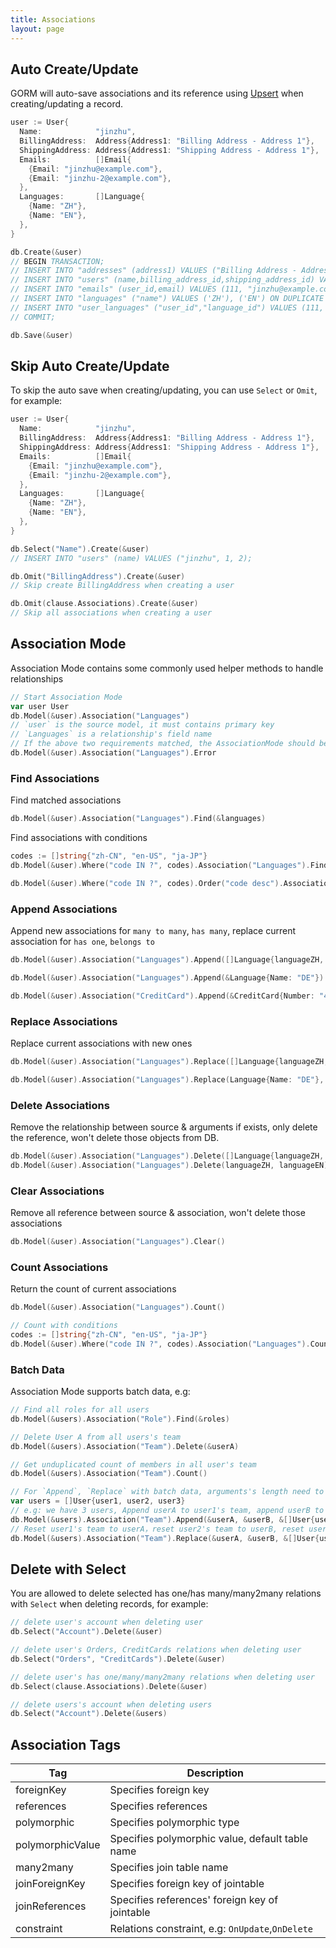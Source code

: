 ```yaml
---
title: Associations
layout: page
---
```


## Auto Create/Update

GORM will auto-save associations and its reference using [Upsert](create.html#upsert) when creating/updating a record.

```go
user := User{
  Name:            "jinzhu",
  BillingAddress:  Address{Address1: "Billing Address - Address 1"},
  ShippingAddress: Address{Address1: "Shipping Address - Address 1"},
  Emails:          []Email{
    {Email: "jinzhu@example.com"},
    {Email: "jinzhu-2@example.com"},
  },
  Languages:       []Language{
    {Name: "ZH"},
    {Name: "EN"},
  },
}

db.Create(&user)
// BEGIN TRANSACTION;
// INSERT INTO "addresses" (address1) VALUES ("Billing Address - Address 1"), ("Shipping Address - Address 1") ON DUPLICATE KEY DO NOTHING;
// INSERT INTO "users" (name,billing_address_id,shipping_address_id) VALUES ("jinzhu", 1, 2);
// INSERT INTO "emails" (user_id,email) VALUES (111, "jinzhu@example.com"), (111, "jinzhu-2@example.com") ON DUPLICATE KEY DO NOTHING;
// INSERT INTO "languages" ("name") VALUES ('ZH'), ('EN') ON DUPLICATE KEY DO NOTHING;
// INSERT INTO "user_languages" ("user_id","language_id") VALUES (111, 1), (111, 2) ON DUPLICATE KEY DO NOTHING;
// COMMIT;

db.Save(&user)
```

## Skip Auto Create/Update

To skip the auto save when creating/updating, you can use `Select` or `Omit`, for example:

```go
user := User{
  Name:            "jinzhu",
  BillingAddress:  Address{Address1: "Billing Address - Address 1"},
  ShippingAddress: Address{Address1: "Shipping Address - Address 1"},
  Emails:          []Email{
    {Email: "jinzhu@example.com"},
    {Email: "jinzhu-2@example.com"},
  },
  Languages:       []Language{
    {Name: "ZH"},
    {Name: "EN"},
  },
}

db.Select("Name").Create(&user)
// INSERT INTO "users" (name) VALUES ("jinzhu", 1, 2);

db.Omit("BillingAddress").Create(&user)
// Skip create BillingAddress when creating a user

db.Omit(clause.Associations).Create(&user)
// Skip all associations when creating a user
```

## Association Mode

Association Mode contains some commonly used helper methods to handle relationships

```go
// Start Association Mode
var user User
db.Model(&user).Association("Languages")
// `user` is the source model, it must contains primary key
// `Languages` is a relationship's field name
// If the above two requirements matched, the AssociationMode should be started successfully, or it should return error
db.Model(&user).Association("Languages").Error
```

### Find Associations

Find matched associations

```go
db.Model(&user).Association("Languages").Find(&languages)
```

Find associations with conditions

```go
codes := []string{"zh-CN", "en-US", "ja-JP"}
db.Model(&user).Where("code IN ?", codes).Association("Languages").Find(&languages)

db.Model(&user).Where("code IN ?", codes).Order("code desc").Association("Languages").Find(&languages)
```

### Append Associations

Append new associations for `many to many`, `has many`, replace current association for `has one`, `belongs to`

```go
db.Model(&user).Association("Languages").Append([]Language{languageZH, languageEN})

db.Model(&user).Association("Languages").Append(&Language{Name: "DE"})

db.Model(&user).Association("CreditCard").Append(&CreditCard{Number: "411111111111"})
```

### Replace Associations

Replace current associations with new ones

```go
db.Model(&user).Association("Languages").Replace([]Language{languageZH, languageEN})

db.Model(&user).Association("Languages").Replace(Language{Name: "DE"}, languageEN)
```

### Delete Associations

Remove the relationship between source & arguments if exists, only delete the reference, won't delete those objects from DB.

```go
db.Model(&user).Association("Languages").Delete([]Language{languageZH, languageEN})
db.Model(&user).Association("Languages").Delete(languageZH, languageEN)
```

### Clear Associations

Remove all reference between source & association, won't delete those associations

```go
db.Model(&user).Association("Languages").Clear()
```

### Count Associations

Return the count of current associations

```go
db.Model(&user).Association("Languages").Count()

// Count with conditions
codes := []string{"zh-CN", "en-US", "ja-JP"}
db.Model(&user).Where("code IN ?", codes).Association("Languages").Count()
```

### Batch Data

Association Mode supports batch data, e.g:

```go
// Find all roles for all users
db.Model(&users).Association("Role").Find(&roles)

// Delete User A from all users's team
db.Model(&users).Association("Team").Delete(&userA)

// Get unduplicated count of members in all user's team
db.Model(&users).Association("Team").Count()

// For `Append`, `Replace` with batch data, arguments's length need to equal to data's length or will return error
var users = []User{user1, user2, user3}
// e.g: we have 3 users, Append userA to user1's team, append userB to user2's team, append userA, userB and userC to user3's team
db.Model(&users).Association("Team").Append(&userA, &userB, &[]User{userA, userB, userC})
// Reset user1's team to userA，reset user2's team to userB, reset user3's team to userA, userB and userC
db.Model(&users).Association("Team").Replace(&userA, &userB, &[]User{userA, userB, userC})
```

## <span id="delete_with_select">Delete with Select</span>

You are allowed to delete selected has one/has many/many2many relations with `Select` when deleting records, for example:

```go
// delete user's account when deleting user
db.Select("Account").Delete(&user)

// delete user's Orders, CreditCards relations when deleting user
db.Select("Orders", "CreditCards").Delete(&user)

// delete user's has one/many/many2many relations when deleting user
db.Select(clause.Associations).Delete(&user)

// delete users's account when deleting users
db.Select("Account").Delete(&users)
```

## <span id="tags">Association Tags</span>

| Tag              | Description                                     |
| ---              | ---                                             |
| foreignKey       | Specifies foreign key                           |
| references       | Specifies references                            |
| polymorphic      | Specifies polymorphic type                      |
| polymorphicValue | Specifies polymorphic value, default table name |
| many2many        | Specifies join table name                       |
| joinForeignKey   | Specifies foreign key of jointable              |
| joinReferences   | Specifies references' foreign key of jointable  |
| constraint       | Relations constraint, e.g: `OnUpdate`,`OnDelete`|
